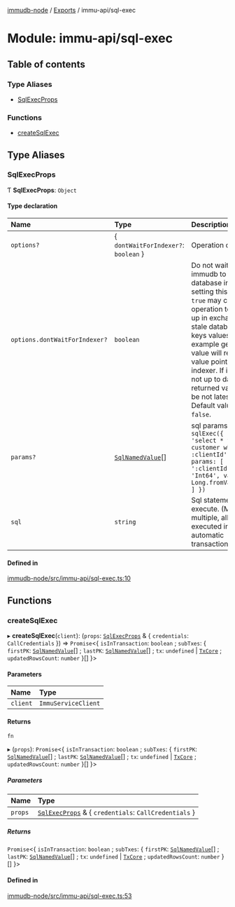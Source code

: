 [immudb-node](../README.md) / [Exports](../modules.md) / immu-api/sql-exec

# Module: immu-api/sql-exec

## Table of contents

### Type Aliases

- [SqlExecProps](immu_api_sql_exec.md#sqlexecprops)

### Functions

- [createSqlExec](immu_api_sql_exec.md#createsqlexec)

## Type Aliases

### SqlExecProps

Ƭ **SqlExecProps**: `Object`

#### Type declaration

| Name | Type | Description |
| :------ | :------ | :------ |
| `options?` | { `dontWaitForIndexer?`: `boolean`  } | Operation options. |
| `options.dontWaitForIndexer?` | `boolean` | Do not wait for immudb to update database indexes, setting this value to `true` may cause operation to speed up in exchange for stale database latest keys values.  For example geting key value will return key value pointed by indexer. If indexer is not up to date, returned value may be not latest value.  Default value is `false`. |
| `params?` | [`SqlNamedValue`](types_SQL.md#sqlnamedvalue)[] | sql params  ```ts  sqlExec({   sql: 'select * from customer where id = :clientId',   params: [     {name: ':clientId', type: 'Int64', value: Long.fromValue(10)},   ] }) ``` |
| `sql` | `string` | Sql statements to execute. (May be multiple, all will be executed inside automatic transaction.) |

#### Defined in

[immudb-node/src/immu-api/sql-exec.ts:10](https://github.com/codenotary/immudb-node/blob/fe12060/immudb-node/src/immu-api/sql-exec.ts#L10)

## Functions

### createSqlExec

▸ **createSqlExec**(`client`): (`props`: [`SqlExecProps`](immu_api_sql_exec.md#sqlexecprops) & { `credentials`: `CallCredentials`  }) => `Promise`<{ `isInTransaction`: `boolean` ; `subTxes`: { `firstPK`: [`SqlNamedValue`](types_SQL.md#sqlnamedvalue)[] ; `lastPK`: [`SqlNamedValue`](types_SQL.md#sqlnamedvalue)[] ; `tx`: `undefined` \| [`TxCore`](types_Tx.md#txcore) ; `updatedRowsCount`: `number`  }[]  }\>

#### Parameters

| Name | Type |
| :------ | :------ |
| `client` | `ImmuServiceClient` |

#### Returns

`fn`

▸ (`props`): `Promise`<{ `isInTransaction`: `boolean` ; `subTxes`: { `firstPK`: [`SqlNamedValue`](types_SQL.md#sqlnamedvalue)[] ; `lastPK`: [`SqlNamedValue`](types_SQL.md#sqlnamedvalue)[] ; `tx`: `undefined` \| [`TxCore`](types_Tx.md#txcore) ; `updatedRowsCount`: `number`  }[]  }\>

##### Parameters

| Name | Type |
| :------ | :------ |
| `props` | [`SqlExecProps`](immu_api_sql_exec.md#sqlexecprops) & { `credentials`: `CallCredentials`  } |

##### Returns

`Promise`<{ `isInTransaction`: `boolean` ; `subTxes`: { `firstPK`: [`SqlNamedValue`](types_SQL.md#sqlnamedvalue)[] ; `lastPK`: [`SqlNamedValue`](types_SQL.md#sqlnamedvalue)[] ; `tx`: `undefined` \| [`TxCore`](types_Tx.md#txcore) ; `updatedRowsCount`: `number`  }[]  }\>

#### Defined in

[immudb-node/src/immu-api/sql-exec.ts:53](https://github.com/codenotary/immudb-node/blob/fe12060/immudb-node/src/immu-api/sql-exec.ts#L53)
